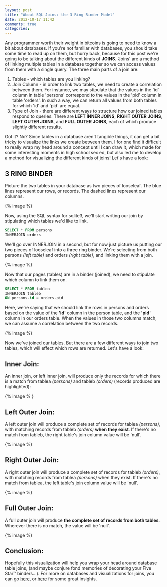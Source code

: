 ```yaml
---
layout: post
title: "About SQL Joins: the 3 Ring Binder Model"
date: 2012-10-17 11:42
comments: true
categories: 
---
```


Any programmer worth their weight in bitcoins is going to need to know a bit about databases.  If you're not familiar with databases, you should take some time to read up on them, but hurry back, because for this post we're going to be talking about the different kinds of **JOINS**.  'Joins' are a method of linking multiple tables in a database together so we can access values from them with a single query.  The three main parts of a join are:</br>
1. Tables - which tables are you linking?
2. Join Column - in order to link two tables, we need to create a correlation between them.  For instance, we may stipulate that the values in the 'id' column in table 'persons' correspond to the values in the 'pid' column in table 'orders'.  In such a way, we can return all values from both tables for which 'id' and 'pid' are equal. 
3. Type of Join - there are different ways to structure how our joined tables respond to queries.  There are **LEFT INNER JOINS**, **RIGHT OUTER JOINS**, **LEFT OUTER JOINS**, and **FULL OUTER JOINS**, each of which produce slightly different results.  

Got it?  No?  Since tables in a database aren't tangible things, it can get a bit tricky to visualize the links we create between them.  I for one find it difficult to really wrap my head around a concept until I can draw it, which made for some interesting moments in high school sex ed, but also led me to develop a method for visualizing the different kinds of joins!  Let's have a look:

## 3 RING BINDER

Picture the two tables in your database as two pieces of looseleaf.  The blue lines represent our rows, or records.  The dashed lines represent our columns.

{% image  %}

Now, using the SQL syntax for sqlite3, we'll start writing our join by stipulating which tables we'd like to link.

``` sql Writing a SELECT query using JOINS
SELECT * FROM persons
INNERJOIN orders
```

We'll go over INNERJOIN in a second, but for now just picture us putting our two pieces of looseleaf into a three ring binder. We're selecting from both persons *(left table)* and orders *(right table)*, and linking them with a join.

{% image %}

Now that our pages (tables) are in a binder (joined), we need to stipulate which column to link them on.  

``` sql Setting a join column
SELECT * FROM tablea
INNERJOIN tableb
ON persons.id = orders.pid
```

Here, we're saying that we should link the rows in persons and orders based on the value of the **'id'** column in the person table, and the **'pid'** column in our orders table.  When the values in those two columns match, we can assume a correlation between the two records.

{% image %}

Now we've joined our tables.  But there are a few different ways to join two tables, which will effect which rows are returned.  Let's have a look:

## Inner Join:

An inner join, or left inner join, will produce only the records for which there is a match from tablea *(persons)* and tableb *(orders)* (records produced are highlighted):

{% image % } 

## Left Outer Join:

A left outer join will produce a complete set of records for tablea *(persons)*, with matching records from tableb *(orders)* **when they exist**.  If there's no match from tableb, the right table's join column value will be 'null'.

{% image %}

## Right Outer Join:

A right outer join will produce a complete set of records for tableb *(orders)*, with matching records from tablea *(persons)* when they exist.  If there's no match from tablea, the left table's join column value will be 'null'.

{% image %}

## Full Outer Join:

A full outer join will produce **the complete set of records from both tables**.  Wherever there is no match, the value will be 'null'.

{% image %}

## Conclusion:

Hopefully this visualization will help you wrap your head around database table joins, (and maybe conjure fond memories of decorating your Five Star™ binders...).  For more on databases and visualizations for joins, you can go [here](http://www.databasejournal.com/features/mysql/article.php/2248101/Referential-Integrity-in-MySQL.htm "Referential Integrity"), or [here](http://www.codinghorror.com/blog/2007/10/a-visual-explanation-of-sql-joins.html) for some great insights.      
